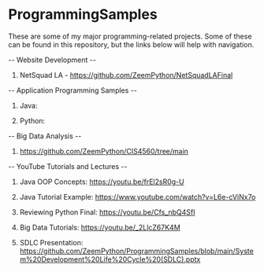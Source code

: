 # ProgrammingSamples
These are some of my major programming-related projects. 
Some of these can be found in this repository, but the links below will help with navigation.

-- Website Development --

1. NetSquad LA - https://github.com/ZeemPython/NetSquadLAFinal

-- Application Programming Samples --

1. Java: 

2. Python: 

-- Big Data Analysis --


1. https://github.com/ZeemPython/CIS4560/tree/main

-- YouTube Tutorials and Lectures -- 

1. Java OOP Concepts: https://youtu.be/frEl2sR0g-U

2. Java Tutorial Example: https://www.youtube.com/watch?v=L6e-cViNx7o

3. Reviewing Python Final: https://youtu.be/Cfs_nbQ4SfI

4. Big Data Tutorials: https://youtu.be/_2LlcZ67K4M

5. SDLC Presentation: https://github.com/ZeemPython/ProgrammingSamples/blob/main/System%20Development%20Life%20Cycle%20(SDLC).pptx

